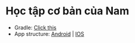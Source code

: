 # Học tập cơ bản của Nam
- Gradle: [Click this](https://github.com/FoobAB0510/inLearning/tree/main/SEP1/gradle)
- App structure: [Android](https://github.com/FoobAB0510/inLearning/tree/main/Kotlin/Android/System) | [IOS](https://github.com/FoobAB0510/inLearning/tree/main/Swift/IOS/System)
